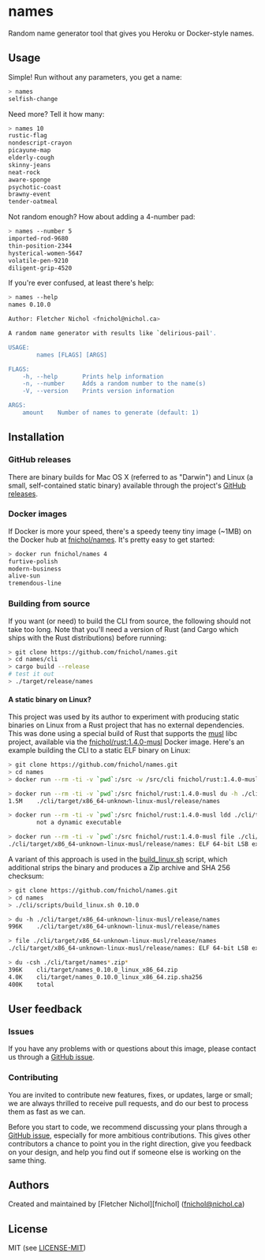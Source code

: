 # names

Random name generator tool that gives you Heroku or Docker-style names.

## Usage

Simple! Run without any parameters, you get a name:

```sh
> names
selfish-change
```

Need more? Tell it how many:

```sh
> names 10
rustic-flag
nondescript-crayon
picayune-map
elderly-cough
skinny-jeans
neat-rock
aware-sponge
psychotic-coast
brawny-event
tender-oatmeal
```

Not random enough? How about adding a 4-number pad:

```sh
> names --number 5
imported-rod-9680
thin-position-2344
hysterical-women-5647
volatile-pen-9210
diligent-grip-4520
```

If you're ever confused, at least there's help:

```sh
> names --help
names 0.10.0

Author: Fletcher Nichol <fnichol@nichol.ca>

A random name generator with results like `delirious-pail'.

USAGE:
        names [FLAGS] [ARGS]

FLAGS:
    -h, --help       Prints help information
    -n, --number     Adds a random number to the name(s)
    -V, --version    Prints version information

ARGS:
    amount    Number of names to generate (default: 1)
```

## Installation

### GitHub releases

There are binary builds for Mac OS X (referred to as "Darwin") and Linux (a small, self-contained static binary) available through the project's [GitHub releases](https://github.com/fnichol/names/releases).

### Docker images

If Docker is more your speed, there's a speedy teeny tiny image (~1MB) on the Docker hub at [fnichol/names](https://hub.docker.com/r/fnichol/names/). It's pretty easy to get started:

```sh
> docker run fnichol/names 4
furtive-polish
modern-business
alive-sun
tremendous-line
```

### Building from source

If you want (or need) to build the CLI from source, the following should not take too long. Note that you'll need a version of Rust (and Cargo which ships with the Rust distributions) before running:

```sh
> git clone https://github.com/fnichol/names.git
> cd names/cli
> cargo build --release
# test it out
> ./target/release/names
```

#### A static binary on Linux?

This project was used by its author to experiment with producing static binaries on Linux from a Rust project that has no external dependencies. This was done using a special build of Rust that supports the [musl](http://www.musl-libc.org/) libc project, available via the [fnichol/rust:1.4.0-musl](https://hub.docker.com/r/fnichol/rust/) Docker image. Here's an example building the CLI to a static ELF binary on Linux:

```sh
> git clone https://github.com/fnichol/names.git
> cd names
> docker run --rm -ti -v `pwd`:/src -w /src/cli fnichol/rust:1.4.0-musl cargo build --release --target=x86_64-unknown-linux-musl

> docker run --rm -ti -v `pwd`:/src fnichol/rust:1.4.0-musl du -h ./cli/target/x86_64-unknown-linux-musl/release/names
1.5M    ./cli/target/x86_64-unknown-linux-musl/release/names

> docker run --rm -ti -v `pwd`:/src fnichol/rust:1.4.0-musl ldd ./cli/target/x86_64-unknown-linux-musl/release/names
        not a dynamic executable

> docker run --rm -ti -v `pwd`:/src fnichol/rust:1.4.0-musl file ./cli/target/x86_64-unknown-linux-musl/release/names
./cli/target/x86_64-unknown-linux-musl/release/names: ELF 64-bit LSB executable, x86-64, version 1 (SYSV), statically linked, BuildID[sha1]=6ad327ca3a5b21c42fa158832d89f6e9b0fc8e73, not stripped
```

A variant of this approach is used in the [build_linux.sh](https://github.com/fnichol/names/blob/master/cli/scripts/build_linux.sh) script, which additional strips the binary and produces a Zip archive and SHA 256 checksum:


```sh
> git clone https://github.com/fnichol/names.git
> cd names
> ./cli/scripts/build_linux.sh 0.10.0

> du -h ./cli/target/x86_64-unknown-linux-musl/release/names
996K    ./cli/target/x86_64-unknown-linux-musl/release/names

> file ./cli/target/x86_64-unknown-linux-musl/release/names
./cli/target/x86_64-unknown-linux-musl/release/names: ELF 64-bit LSB executable, x86-64, version 1 (SYSV), statically linked, stripped

> du -csh ./cli/target/names*.zip*
396K    cli/target/names_0.10.0_linux_x86_64.zip
4.0K    cli/target/names_0.10.0_linux_x86_64.zip.sha256
400K    total
```

## User feedback

### Issues

If you have any problems with or questions about this image, please contact us through a [GitHub issue](https://github.com/fnichol/names/issues).

### Contributing

You are invited to contribute new features, fixes, or updates, large or small; we are always thrilled to receive pull requests, and do our best to process them as fast as we can.

Before you start to code, we recommend discussing your plans through a [GitHub issue](https://github.com/fnichol/names/issues), especially for more ambitious contributions. This gives other contributors a chance to point you in the right direction, give you feedback on your design, and help you find out if someone else is working on the same thing.

## Authors

Created and maintained by [Fletcher Nichol][fnichol] (<fnichol@nichol.ca>)

## License

MIT (see [LICENSE-MIT](https://github.com/fnichol/names/blob/master/LICENSE-MIT))

